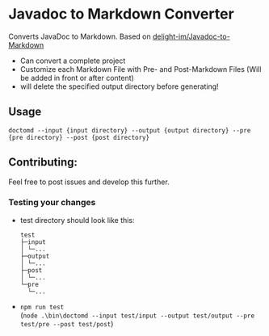 # Javadoc to Markdown Converter

Converts JavaDoc to Markdown. Based on [delight-im/Javadoc-to-Markdown](https://github.com/delight-im/Javadoc-to-Markdown)

- Can convert a complete project
- Customize each Markdown File with Pre- and Post-Markdown Files (Will be added in front or after content)
- will delete the specified output directory before generating!

## Usage
`doctomd --input {input directory} --output {output directory} --pre {pre directory} --post {post directory}`


## Contributing:
Feel free to post issues and develop this further.

### Testing your changes
- test directory should look like this:
    ```
    test
    ├─input
    │ └─...
    ├─output
    │ └─...
    ├─post
    │ └─...
    └─pre
      └─...
    ```
- `npm run test`  
  (`node .\bin\doctomd --input test/input --output test/output --pre test/pre --post test/post`)
